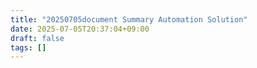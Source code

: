 ```yaml
---
title: "20250705document Summary Automation Solution"
date: 2025-07-05T20:37:04+09:00
draft: false
tags: []
---
```


